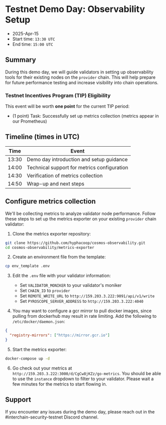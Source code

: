 # Testnet Demo Day: Observability Setup

* 2025-Apr-15
* Start time: `13:30 UTC`
* End time: `15:00 UTC`

## Summary

During this demo day, we will guide validators in setting up observability tools for their existing nodes on the `provider` chain.
This will help prepare for future performance testing and increase visibility into chain operations.

### Testnet Incentives Program (TIP) Eligibility

This event will be worth **one point** for the current TIP period:

* (1 point) Task: Successfully set up metrics collection (metrics appear in our Prometheus)

## Timeline (times in UTC)

| Time | Event |
|------|-------|
| 13:30 | Demo day introduction and setup guidance |
| 14:00 | Technical support for metrics configuration |
| 14:30 | Verification of metrics collection |
| 14:50 | Wrap-up and next steps |

## Configure metrics collection

We'll be collecting metrics to analyze validator node performance. Follow these steps to set up the metrics exporter on your existing `provider` chain validator:

1. Clone the metrics exporter repository:

```bash
git clone https://github.com/hyphacoop/cosmos-observability.git
cd cosmos-observability/metrics-exporter
```

2. Create an environment file from the template:

```bash
cp env_template .env
```

3. Edit the `.env` file with your validator information:
   * Set `VALIDATOR_MONIKER` to your validator's moniker
   * Set `CHAIN_ID` to `provider`
   * Set `REMOTE_WRITE_URL` to `http://159.203.3.222:9091/api/v1/write`
   * Set `PYROSCOPE_SERVER_ADDRESS` to `http://159.203.3.222:4040`

4. You may want to configure a gcr mirror to pull docker images, since pulling from dockerhub may result in rate limiting.
   Add the following to `/etc/docker/daemon.json`:

```json
{
  "registry-mirrors": ["https://mirror.gcr.io"]
}
```

5. Start the metrics exporter:

```bash
docker-compose up -d
```

6. Go check out your metrics at `http://159.203.3.222:3000/d/CgCw8jKZz/go-metrics`. You should be able to use the `instance` dropdown to filter to your validator.
   Please wait a few minutes for the metrics to start flowing in.

## Support

If you encounter any issues during the demo day, please reach out in the #interchain-security-testnet Discord channel.
